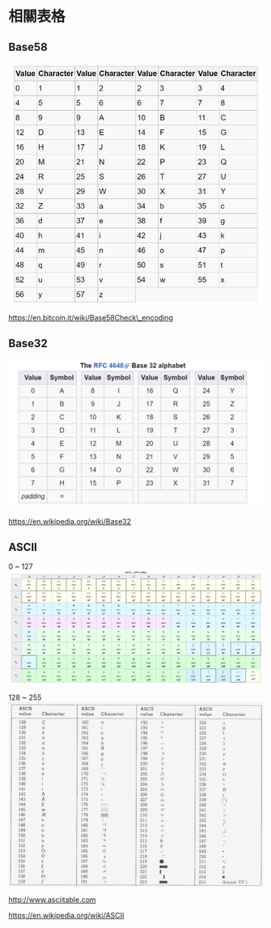 # 相關表格

## Base58

![](/assets/sas.png)



https://en.bitcoin.it/wiki/Base58Check\_encoding

## Base32

![](/assets/saw.png)

https://en.wikipedia.org/wiki/Base32

## ASCII



0 ~ 127![](/assets/kai.png)

128 ~ 255![](/assets/kasw.png)



http://www.asciitable.com

https://en.wikipedia.org/wiki/ASCII

